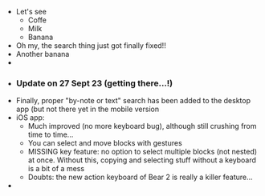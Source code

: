 - Let's see
	- Coffe
	- Milk
	- Banana
- Oh my, the search thing just got finally fixed!!
- Another banana
-
- ### Update on 27 Sept 23 (getting there...!)
- Finally, proper "by-note or text" search has been added to the desktop app (but not there yet in the mobile version
- iOS app:
	- Much improved (no more keyboard bug), although still crushing from time to time...
	- You can select and move blocks with gestures
	- MISSING key feature: no option to select multiple blocks (not nested) at once. Without this, copying and selecting stuff without a keyboard is a bit of a mess
	- Doubts: the new action keyboard of Bear 2 is really a killer feature...
-